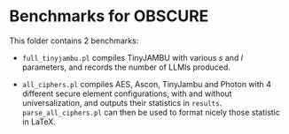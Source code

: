 Benchmarks for OBSCURE
===

This folder contains 2 benchmarks:

 - `full_tinyjambu.pl` compiles TinyJAMBU with various _s_ and _l_
   parameters, and records the number of LLMIs produced.
   
 - `all_ciphers.pl` compiles AES, Ascon, TinyJambu and Photon with 4
   different secure element configurations, with and without
   universalization, and outputs their statistics in
   `results`. `parse_all_ciphers.pl` can then be used to format nicely
   those statistic in LaTeX.
